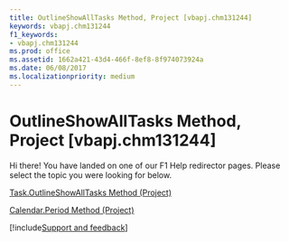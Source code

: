 ```yaml
---
title: OutlineShowAllTasks Method, Project [vbapj.chm131244]
keywords: vbapj.chm131244
f1_keywords:
- vbapj.chm131244
ms.prod: office
ms.assetid: 1662a421-43d4-466f-8ef8-8f974073924a
ms.date: 06/08/2017
ms.localizationpriority: medium
---
```



# OutlineShowAllTasks Method, Project [vbapj.chm131244]

Hi there! You have landed on one of our F1 Help redirector pages. Please select the topic you were looking for below.

[Task.OutlineShowAllTasks Method (Project)](https://msdn.microsoft.com/library/eb6bd9f7-52e4-fb57-b8da-b64f7615c072%28Office.15%29.aspx)

[Calendar.Period Method (Project)](https://msdn.microsoft.com/library/b717bcbe-654b-5791-2002-d65e2a96617f%28Office.15%29.aspx)

[!include[Support and feedback](~/includes/feedback-boilerplate.md)]